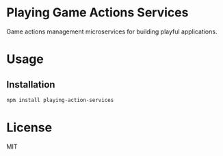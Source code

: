 Playing Game Actions Services
=============================

Game actions management microservices for building playful applications.

# Usage

## Installation

```bash
npm install playing-action-services
```

# License

MIT